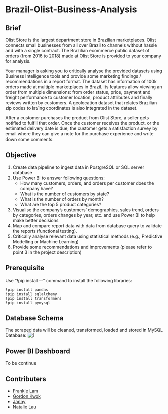 # Brazil-Olist-Business-Analysis

## Brief
Olist Store is the largest department store in Brazilian marketplaces. Olist connects small businesses from all over Brazil to channels without hassle and with a single contract. The Brazilian ecommerce public dataset of orders (from 2016 to 2018) made at Olist Store is provided to your company for analysis.

Your manager is asking you to critically analyse the provided datasets using Business Intelligence tools and provide some marketing findings / recommendations in a report format. The dataset has information of 100k orders made at multiple marketplaces in Brazil. Its features allow viewing an order from multiple dimensions: from order status, price, payment and freight performance to customer location, product attributes and finally reviews written by customers. A geolocation dataset that relates Brazilian zip codes to lat/lng coordinates is also integrated in the dataset.

After a customer purchases the product from Olist Store, a seller gets notified to fulfill that order. Once the customer receives the product, or the estimated delivery date is due, the customer gets a satisfaction survey by email where they can give a note for the purchase experience and write down some comments.

## Objective
1. Create data pipeline to ingest data in PostgreSQL or SQL server database
2. Use Power BI to answer following questions:
    - How many customers, orders, and orders per customer does the company have?
    - What is the number of customers by state?
    - What is the number of orders by month?
    - What are the top 5 product categories?
3. Visualise the company’s customers’ demographics, sales trend, orders by categories, orders changes by year, etc. and use Power BI to help make better decisions
4. Map and compare report data with data from database query to validate the reports (functional testing).
5. Critically analyse relevant data using statistical methods (e.g., Predictive Modelling or Machine Learning)
6. Provide some recommendations and improvements (please refer to point 3 in the project description)


## Prerequisite
Use "!pip install --" command to install the following libraries:
```
!pip install pandas
!pip install sqlalchemy
!pip install transformers
!pip install pymysql
```

## Database Schema
The scraped data will be cleaned, transformed, loaded and stored in MySQL Database:
![1](https://user-images.githubusercontent.com/112631794/200159344-c0ffd689-1486-48a5-b060-1d513b77830c.png)


## Power BI Dashboard
To be continue


## Contributers
- [Frankie Lam](https://www.linkedin.com/in/frankie-lam-609732248/)
- [Gordon Kwok](https://www.linkedin.com/in/gordonkwokch/)
- [Janny](https://www.linkedin.com/in/janny-leungjingyi/)
- Natalie Lau
